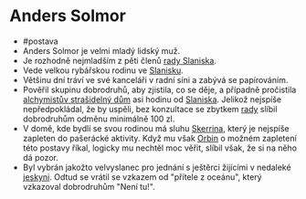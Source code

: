 # Anders Solmor
- #postava
- Anders Solmor je velmi mladý lidský muž.
- Je rozhodně nejmladším z pěti členů [rady Slaniska](6572ee5e-e2bd-459b-9d8c-fb7c26a84f29.md).
- Vede velkou rybářskou rodinu ve [Slanisku](Slanisko.md).
- Většinu dní tráví ve své kanceláři v radní síni a zabývá se papírováním.
- Pověřil skupinu dobrodruhů, aby zjistila, co se děje, a případně pročistila [alchymistův strašidelný dům](Alchymistův_dům.md) asi hodinu od [Slaniska](Slanisko.md). Jelikož nejspíše nepředpokládal, že by uspěli, bez konzultace se zbytkem [rady](6572ee5e-e2bd-459b-9d8c-fb7c26a84f29.md) slíbil dobrodruhům odměnu minimálně 100 zl.
- V domě, kde bydlí se svou rodinou má sluhu [Skerrina](Skerrin.md), který je nejspíše zapleten do pašerácké aktivity. Když mu však [Orbin](Orbin_Vlček.md) o možném zapletení této postavy říkal, logicky mu nechtěl moc věřit, slíbil však, že si na něho dá pozor.
- Byl vybrán jakožto velvyslanec pro jednání s ještěrci žijícími v nedaleké [jeskyni](Ještěrecká_jeskyně.md). Odtud se vrátil se vzkazem od "přítele z oceánu", který vzkazoval dobrodruhům "Není tu!".